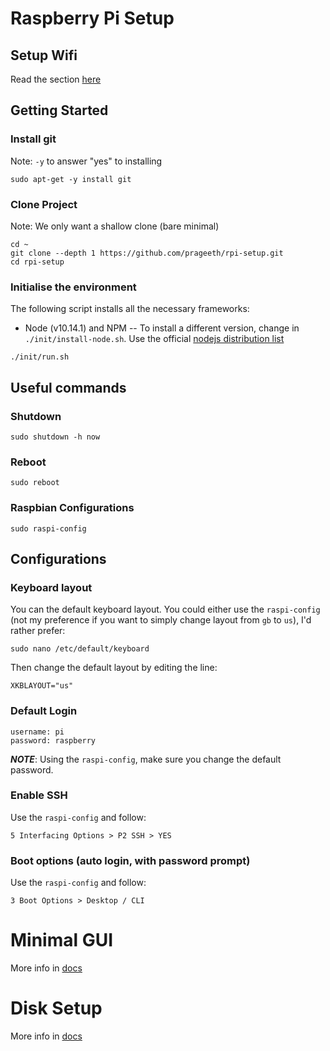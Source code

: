 # Raspberry Pi Setup

## Setup Wifi

Read the section [here](docs/network.md)

## Getting Started

### Install git

Note: `-y` to answer "yes" to installing

```
sudo apt-get -y install git
```

### Clone Project

Note: We only want a shallow clone (bare minimal)

```
cd ~
git clone --depth 1 https://github.com/prageeth/rpi-setup.git
cd rpi-setup
```

### Initialise the environment

The following script installs all the necessary frameworks:
- Node (v10.14.1) and NPM
-- To install a different version, change in `./init/install-node.sh`. Use the official [nodejs distribution list](https://nodejs.org/dist/)

```
./init/run.sh
```

## Useful commands

### Shutdown

```
sudo shutdown -h now
```

### Reboot

```
sudo reboot
```

### Raspbian Configurations

```
sudo raspi-config
```

## Configurations

### Keyboard layout

You can the default keyboard layout. You could either use the `raspi-config` (not my preference if you want to simply change layout from `gb` to `us`), I'd rather prefer:

```
sudo nano /etc/default/keyboard
```
Then change the default layout by editing the line:
```
XKBLAYOUT="us"
```

### Default Login

```
username: pi
password: raspberry
```

***NOTE***: Using the `raspi-config`, make sure you change the default password.

### Enable SSH

Use the `raspi-config` and follow:
```
5 Interfacing Options > P2 SSH > YES
```

### Boot options (auto login, with password prompt)

Use the `raspi-config` and follow:
```
3 Boot Options > Desktop / CLI
```

# Minimal GUI

More info in [docs](docs/gui.md)


# Disk Setup

More info in [docs](docs/disk.md)
